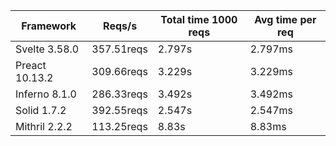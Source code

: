 | Framework | Reqs/s | Total time 1000 reqs | Avg time per req |
| --- | --- | --- | --- |
| Svelte 3.58.0 | 357.51reqs | 2.797s | 2.797ms |
| Preact 10.13.2 | 309.66reqs | 3.229s | 3.229ms |
| Inferno 8.1.0 | 286.33reqs | 3.492s | 3.492ms |
| Solid 1.7.2 | 392.55reqs | 2.547s | 2.547ms |
| Mithril 2.2.2 | 113.25reqs | 8.83s | 8.83ms |